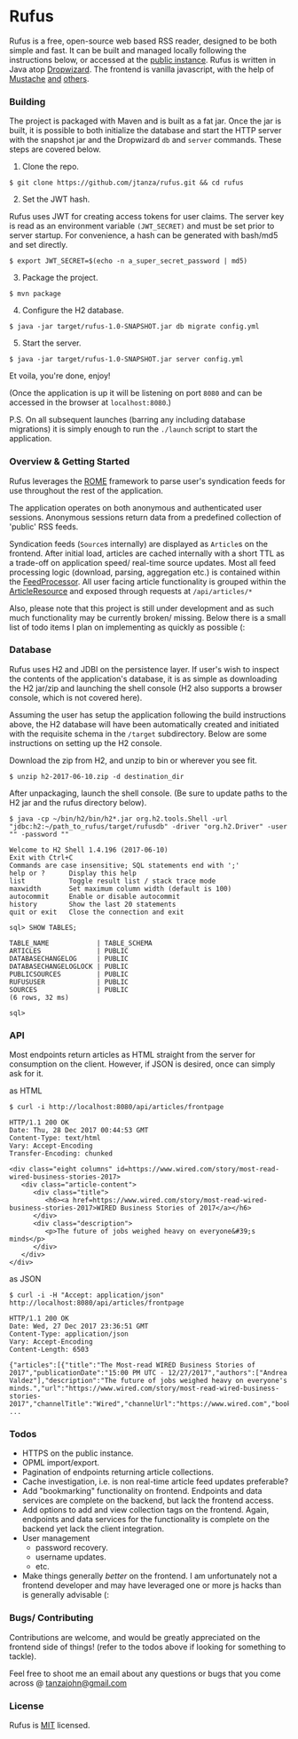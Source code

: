 # Rufus

Rufus is a free, open-source web based RSS reader, designed to be both simple and fast. It can be built and managed locally following the instructions below, or accessed at the [public instance](http://rufus.news/). Rufus is written in Java atop [Dropwizard](http://www.dropwizard.io/). The frontend is vanilla javascript, with the help of [Mustache](https://mustache.github.io/) [and](https://github.com/krasimir/navigo) [others](http://getskeleton.com/).

### Building

The project is packaged with Maven and is built as a fat jar. 
Once the jar is built, it is possible to both initialize the database and start the HTTP server with the snapshot jar and the Dropwizard `db` and `server` commands. These steps are covered below. 

1) Clone the repo.

`$ git clone https://github.com/jtanza/rufus.git && cd rufus`

2) Set the JWT hash. 

Rufus uses JWT for creating access tokens for user claims. The server key is read as an environment variable `(JWT_SECRET)` and must be set prior to server startup. For convenience, a hash can be generated with bash/md5 and set directly.

`$ export JWT_SECRET=$(echo -n a_super_secret_password | md5)`

3) Package the project.

`$ mvn package`

4) Configure the H2 database.

`$ java -jar target/rufus-1.0-SNAPSHOT.jar db migrate config.yml`

5) Start the server. 

`$ java -jar target/rufus-1.0-SNAPSHOT.jar server config.yml`

Et voila, you're done, enjoy!

(Once the application is up it will be listening on port `8080` and can be accessed in the browser at `localhost:8080`.)

P.S. On all subsequent launches (barring any including database migrations) it is simply enough to run the `./launch` script to start the application.

### Overview & Getting Started
Rufus leverages the [ROME](https://rometools.github.io/rome/) framework to parse user's syndication feeds for use throughout the rest of the application.

The application operates on both anonymous and authenticated user sessions. Anonymous sessions return data from a predefined collection of 'public' RSS feeds. 

Syndication feeds (`Source`s internally) are displayed as `Article`s on the frontend. After initial load, articles are cached internally with a short TTL as a trade-off on application speed/ real-time source updates. Most all feed processing logic (download, parsing, aggregation etc.) is contained within the [FeedProcessor](/src/main/java/com/tanza/rufus/feed/FeedProcessorImpl.java). All user facing article functionality is grouped within the [ArticleResource](/src/main/java/com/tanza/rufus/resources/ArticleResource.java) and exposed through requests at `/api/articles/*`

Also, please note that this project is still under development and as such much functionality may be currently broken/ missing. Below there is a small list of todo items I plan on implementing as quickly as possible (:

### Database

Rufus uses H2 and JDBI on the persistence layer. If user's wish to inspect the contents of the application's database, it is as simple as downloading the H2 jar/zip and launching the shell console (H2 also supports a browser console, which is not covered here). 

Assuming the user has setup the application following the build instructions above, the H2 database will have been automatically created and initiated with the requisite schema in the `/target` subdirectory. Below are some instructions on setting up the H2 console. 

Download the zip from H2, and unzip to bin or wherever you see fit. 

`$ unzip h2-2017-06-10.zip -d destination_dir`

After unpackaging, launch the shell console. (Be sure to update paths to the H2 jar and the rufus directory below).

```
$ java -cp ~/bin/h2/bin/h2*.jar org.h2.tools.Shell -url "jdbc:h2:~/path_to_rufus/target/rufusdb" -driver "org.h2.Driver" -user "" -password ""

Welcome to H2 Shell 1.4.196 (2017-06-10)
Exit with Ctrl+C
Commands are case insensitive; SQL statements end with ';'
help or ?      Display this help
list           Toggle result list / stack trace mode
maxwidth       Set maximum column width (default is 100)
autocommit     Enable or disable autocommit
history        Show the last 20 statements
quit or exit   Close the connection and exit

sql> SHOW TABLES;

TABLE_NAME            | TABLE_SCHEMA
ARTICLES              | PUBLIC
DATABASECHANGELOG     | PUBLIC
DATABASECHANGELOGLOCK | PUBLIC
PUBLICSOURCES         | PUBLIC
RUFUSUSER             | PUBLIC
SOURCES               | PUBLIC
(6 rows, 32 ms)

sql>
```

### API
Most endpoints return articles as HTML straight from the server for consumption on the client. However, if JSON is desired, once can simply ask for it.

as HTML

```
$ curl -i http://localhost:8080/api/articles/frontpage

HTTP/1.1 200 OK
Date: Thu, 28 Dec 2017 00:44:53 GMT
Content-Type: text/html
Vary: Accept-Encoding
Transfer-Encoding: chunked

<div class="eight columns" id=https://www.wired.com/story/most-read-wired-business-stories-2017>
   <div class="article-content">
      <div class="title">
         <h6><a href=https://www.wired.com/story/most-read-wired-business-stories-2017>WIRED Business Stories of 2017</a></h6>
      </div>
      <div class="description">
         <p>The future of jobs weighed heavy on everyone&#39;s minds</p>
      </div>
   </div>
</div>
```
as JSON
```
$ curl -i -H "Accept: application/json" http://localhost:8080/api/articles/frontpage

HTTP/1.1 200 OK
Date: Wed, 27 Dec 2017 23:36:51 GMT
Content-Type: application/json
Vary: Accept-Encoding
Content-Length: 6503

{"articles":[{"title":"The Most-read WIRED Business Stories of 2017","publicationDate":"15:00 PM UTC - 12/27/2017","authors":["Andrea Valdez"],"description":"The future of jobs weighed heavy on everyone's minds.","url":"https://www.wired.com/story/most-read-wired-business-stories-2017","channelTitle":"Wired","channelUrl":"https://www.wired.com","bookmark":false}, ...
```

### Todos
* HTTPS on the public instance.
* OPML import/export.
* Pagination of endpoints returning article collections.
* Cache investigation, i.e. is non real-time article feed updates preferable?
* Add "bookmarking" functionality on frontend. Endpoints and data services are complete on the backend, but lack the frontend access.
* Add options to add and view collection tags on the frontend. Again, endpoints and data services for the functionality is complete on the backend yet lack the client integration. 
* User management
  * password recovery.
  * username updates.
  * etc.
* Make things generally _better_ on the frontend. I am unfortunately not a frontend developer and may have leveraged one or more js hacks than is generally advisable (:

### Bugs/ Contributing
Contributions are welcome, and would be greatly appreciated on the frontend side of things! (refer to the todos above if looking for something to tackle).

Feel free to shoot me an email about any questions or bugs that you come across @ tanzajohn@gmail.com

### License
Rufus is [MIT](https://github.com/jtanza/rufus/blob/master/LICENSE.txt) licensed.
